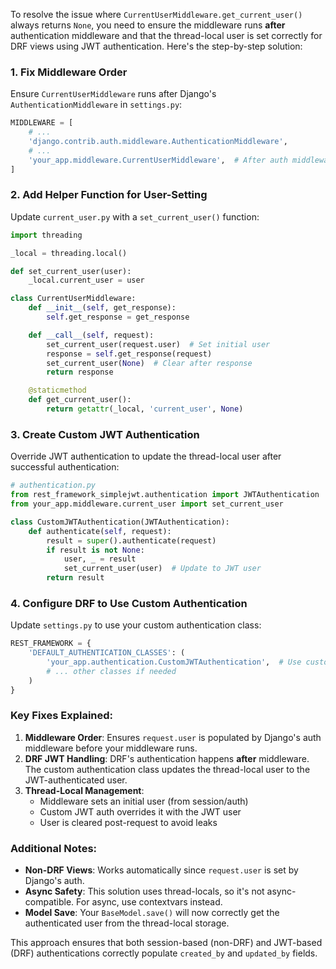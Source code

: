 To resolve the issue where `CurrentUserMiddleware.get_current_user()` always returns `None`, you need to ensure the middleware runs **after** authentication middleware and that the thread-local user is set correctly for DRF views using JWT authentication. Here's the step-by-step solution:

### 1. Fix Middleware Order
Ensure `CurrentUserMiddleware` runs after Django's `AuthenticationMiddleware` in `settings.py`:
```python
MIDDLEWARE = [
    # ...
    'django.contrib.auth.middleware.AuthenticationMiddleware',
    # ...
    'your_app.middleware.CurrentUserMiddleware',  # After auth middleware
]
```

### 2. Add Helper Function for User-Setting
Update `current_user.py` with a `set_current_user()` function:
```python
import threading

_local = threading.local()

def set_current_user(user):
    _local.current_user = user

class CurrentUserMiddleware:
    def __init__(self, get_response):
        self.get_response = get_response

    def __call__(self, request):
        set_current_user(request.user)  # Set initial user
        response = self.get_response(request)
        set_current_user(None)  # Clear after response
        return response

    @staticmethod
    def get_current_user():
        return getattr(_local, 'current_user', None)
```

### 3. Create Custom JWT Authentication
Override JWT authentication to update the thread-local user after successful authentication:
```python
# authentication.py
from rest_framework_simplejwt.authentication import JWTAuthentication
from your_app.middleware.current_user import set_current_user

class CustomJWTAuthentication(JWTAuthentication):
    def authenticate(self, request):
        result = super().authenticate(request)
        if result is not None:
            user, _ = result
            set_current_user(user)  # Update to JWT user
        return result
```

### 4. Configure DRF to Use Custom Authentication
Update `settings.py` to use your custom authentication class:
```python
REST_FRAMEWORK = {
    'DEFAULT_AUTHENTICATION_CLASSES': (
        'your_app.authentication.CustomJWTAuthentication',  # Use custom class
        # ... other classes if needed
    )
}
```

### Key Fixes Explained:
1. **Middleware Order**: Ensures `request.user` is populated by Django's auth middleware before your middleware runs.
2. **DRF JWT Handling**: DRF's authentication happens **after** middleware. The custom authentication class updates the thread-local user to the JWT-authenticated user.
3. **Thread-Local Management**: 
   - Middleware sets an initial user (from session/auth)
   - Custom JWT auth overrides it with the JWT user
   - User is cleared post-request to avoid leaks

### Additional Notes:
- **Non-DRF Views**: Works automatically since `request.user` is set by Django's auth.
- **Async Safety**: This solution uses thread-locals, so it's not async-compatible. For async, use contextvars instead.
- **Model Save**: Your `BaseModel.save()` will now correctly get the authenticated user from the thread-local storage.

This approach ensures that both session-based (non-DRF) and JWT-based (DRF) authentications correctly populate `created_by` and `updated_by` fields.